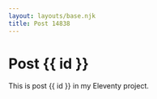 ```yaml
---
layout: layouts/base.njk
title: Post 14838
---
```


# Post {{ id }}

This is post {{ id }} in my Eleventy project.

